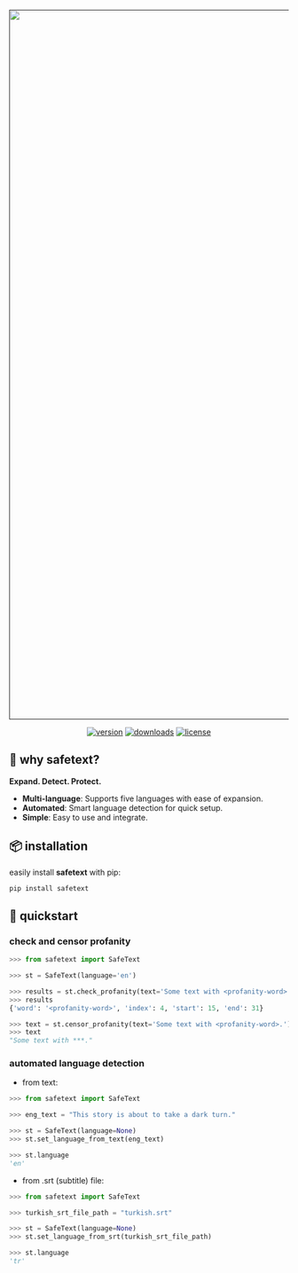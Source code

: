 <div align="center">
  <p>
    <a align="center" href="" target="_blank">
      <img
        width="1280"
        src="https://github.com/safevideo/safetext/assets/44926076/9af66dde-3a93-4c5b-b802-cb31dffcb2e5"
      >
    </a>
  </p>

[![version](https://badge.fury.io/py/safetext.svg)](https://badge.fury.io/py/safetext)
[![downloads](https://pepy.tech/badge/safetext)](https://pepy.tech/project/safetext)
[![license](https://img.shields.io/pypi/l/safetext)](LICENSE)

</div>

## 🤔 why safetext?

**Expand. Detect. Protect.**

- **Multi-language**: Supports five languages with ease of expansion.
- **Automated**: Smart language detection for quick setup.
- **Simple**: Easy to use and integrate.

## 📦 installation

easily install **safetext** with pip:

```bash
pip install safetext
```

## 🎯 quickstart

### check and censor profanity

```python
>>> from safetext import SafeText

>>> st = SafeText(language='en')

>>> results = st.check_profanity(text='Some text with <profanity-word>.')
>>> results
{'word': '<profanity-word>', 'index': 4, 'start': 15, 'end': 31}

>>> text = st.censor_profanity(text='Some text with <profanity-word>.')
>>> text
"Some text with ***."
```

### automated language detection

- from text:

```python
>>> from safetext import SafeText

>>> eng_text = "This story is about to take a dark turn."

>>> st = SafeText(language=None)
>>> st.set_language_from_text(eng_text)

>>> st.language
'en'
```

- from .srt (subtitle) file:

```python
>>> from safetext import SafeText

>>> turkish_srt_file_path = "turkish.srt"

>>> st = SafeText(language=None)
>>> st.set_language_from_srt(turkish_srt_file_path)

>>> st.language
'tr'
```
